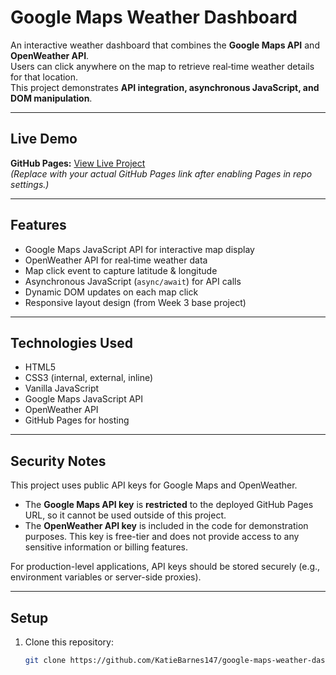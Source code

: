 # Google Maps Weather Dashboard

An interactive weather dashboard that combines the **Google Maps API** and **OpenWeather API**.  
Users can click anywhere on the map to retrieve real‑time weather details for that location.  
This project demonstrates **API integration, asynchronous JavaScript, and DOM manipulation**.

---

## **Live Demo**
**GitHub Pages:** [View Live Project](https://katiebarnes147.github.io/google-maps-weather-dashboard/)  
*(Replace with your actual GitHub Pages link after enabling Pages in repo settings.)*

---

## **Features**
- Google Maps JavaScript API for interactive map display
- OpenWeather API for real‑time weather data
- Map click event to capture latitude & longitude
- Asynchronous JavaScript (`async/await`) for API calls
- Dynamic DOM updates on each map click
- Responsive layout design (from Week 3 base project)

---

## **Technologies Used**
- HTML5  
- CSS3 (internal, external, inline)  
- Vanilla JavaScript  
- Google Maps JavaScript API  
- OpenWeather API  
- GitHub Pages for hosting

---

## **Security Notes**
This project uses public API keys for Google Maps and OpenWeather.

- The **Google Maps API key** is **restricted** to the deployed GitHub Pages URL, so it cannot be used outside of this project.  
- The **OpenWeather API key** is included in the code for demonstration purposes. This key is free-tier and does not provide access to any sensitive information or billing features.

For production-level applications, API keys should be stored securely (e.g., environment variables or server-side proxies).

---

## **Setup**
1. Clone this repository:
   ```bash
   git clone https://github.com/KatieBarnes147/google-maps-weather-dashboard.git
